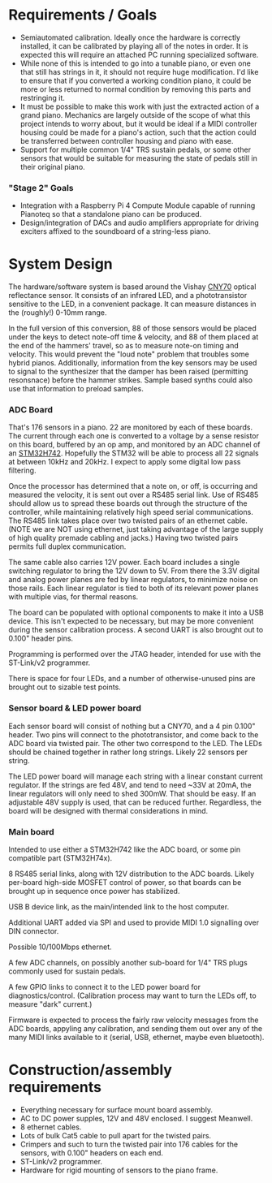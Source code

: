 # Requirements / Goals

* Semiautomated calibration. Ideally once the hardware is correctly
  installed, it can be calibrated by playing all of the notes in
  order. It is expected this will require an attached PC running
  specialized software.
* While none of this is intended to go into a tunable piano, or even
  one that still has strings in it, it should not require huge
  modification. I'd like to ensure that if you converted a working
  condition piano, it could be more or less returned to normal
  condition by removing this parts and restringing it.
* It must be possible to make this work with just the extracted action
  of a grand piano. Mechanics are largely outside of the scope of what
  this project intends to worry about, but it would be ideal if a MIDI
  controller housing could be made for a piano's action, such that the
  action could be transferred between controller housing and piano
  with ease.
* Support for multiple common 1/4" TRS sustain pedals, or some other
  sensors that would be suitable for measuring the state of pedals
  still in their original piano.

### "Stage 2" Goals

* Integration with a Raspberry Pi 4 Compute Module capable of running
  Pianoteq so that a standalone piano can be produced.
* Design/integration of DACs and audio amplifiers appropriate for driving
  exciters affixed to the soundboard of a string-less piano.

# System Design

The hardware/software system is based around the Vishay [CNY70](https://github.com/jkominek/piano-conversion/wiki/CNY70) optical
reflectance sensor. It consists of an infrared LED, and a phototransistor
sensitive to the LED, in a convenient package. It can measure distances
in the (roughly!) 0-10mm range.

In the full version of this conversion, 88 of those sensors would be
placed under the keys to detect note-off time & velocity, and 88 of them
placed at the end of the hammers' travel, so as to measure note-on timing
and velocity. This would prevent the "loud note" problem that troubles
some hybrid pianos. Additionally, information from the key sensors may be
used to signal to the synthesizer that the damper has been raised
(permitting resonsnace) before the hammer strikes. Sample based synths
could also use that information to preload samples.

### ADC Board

That's 176 sensors in a piano. 22 are monitored by each of these
boards.  The current through each one is converted to a voltage by a
sense resistor on this board, buffered by an op amp, and monitored by
an ADC channel of an [STM32H742](https://github.com/jkominek/piano-conversion/wiki/STM32H7). Hopefully the STM32 will be able to
process all 22 signals at between 10kHz and 20kHz. I expect to apply
some digital low pass filtering.

Once the processor has determined that a note on, or off, is occurring
and measured the velocity, it is sent out over a RS485 serial
link. Use of RS485 should allow us to spread these boards out through
the structure of the controller, while maintaining relatively high
speed serial communications. The RS485 link takes place over two
twisted pairs of an ethernet cable. (NOTE we are NOT using ethernet,
just taking advantage of the large supply of high quality premade
cabling and jacks.) Having two twisted pairs permits full duplex
communication.

The same cable also carries 12V power. Each board includes a single
switching regulator to bring the 12V down to 5V. From there the 3.3V
digital and analog power planes are fed by linear regulators, to minimize
noise on those rails. Each linear regulator is tied to both of its
relevant power planes with multiple vias, for thermal reasons.

The board can be populated with optional components to make it into
a USB device. This isn't expected to be necessary, but may be more
convenient during the sensor calibration process. A second UART is
also brought out to 0.100" header pins.

Programming is performed over the JTAG header, intended for use with the
ST-Link/v2 programmer.

There is space for four LEDs, and a number of otherwise-unused pins are
brought out to sizable test points.

### Sensor board & LED power board

Each sensor board will consist of nothing but a CNY70, and a 4 pin 0.100"
header. Two pins will connect to the phototransistor, and come back to
the ADC board via twisted pair. The other two correspond to the LED.
The LEDs should be chained together in rather long strings. Likely 22
sensors per string.

The LED power board will manage each string with a linear constant
current regulator. If the strings are fed 48V, and tend to need ~33V
at 20mA, the linear regulators will only need to shed 300mW. That
should be easy.  If an adjustable 48V supply is used, that can be
reduced further.  Regardless, the board will be designed with thermal
considerations in mind.

### Main board

Intended to use either a STM32H742 like the ADC board, or some pin
compatible part (STM32H74x).

8 RS485 serial links, along with 12V distribution to the ADC boards.
Likely per-board high-side MOSFET control of power, so that boards
can be brought up in sequence once power has stabilized.

USB B device link, as the main/intended link to the host computer.

Additional UART added via SPI and used to provide MIDI 1.0 signalling
over DIN connector.

Possible 10/100Mbps ethernet.

A few ADC channels, on possibly another sub-board for 1/4" TRS plugs
commonly used for sustain pedals.

A few GPIO links to connect it to the LED power board for
diagnostics/control.  (Calibration process may want to turn the LEDs
off, to measure "dark" current.)

Firmware is expected to process the fairly raw velocity messages
from the ADC boards, appyling any calibration, and sending them out
over any of the many MIDI links available to it (serial, USB, ethernet,
maybe even bluetooth).

# Construction/assembly requirements

* Everything necessary for surface mount board assembly.
* AC to DC power supples, 12V and 48V enclosed. I suggest Meanwell.
* 8 ethernet cables.
* Lots of bulk Cat5 cable to pull apart for the twisted pairs.
* Crimpers and such to turn the twisted pair into 176 cables for
  the sensors, with 0.100" headers on each end.
* ST-Link/v2 programmer.
* Hardware for rigid mounting of sensors to the piano frame.
